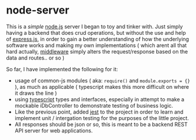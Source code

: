 # node-server

This is a *simple* [node.js](https://nodejs.org/) server I began to toy and tinker with. Just simply having a backend that does crud operations, but without the use and help of [express.js](https://expressjs.com/), in order to gain a better understanding of how the underlying software works and making my own implementations ( which arent all that hard actually, [middleware](https://expressjs.com/en/guide/using-middleware.html) simply alters the request/response based on the data and routes.. or so )

So far, I have implemented the following for it:

- usage of common-js modules ( aka: ```require()``` and ```module.exports = {}``` ), as much as applicable ( typescript makes this more difficult on where it draws the line )
- using [typescript](https://www.typescriptlang.org/) types and interfaces, especially in attempt to make a mockable iDbController to demonstrate testing of business logic.
- Like the previous point, added [jest](https://jestjs.io/) to the project in order to learn and implement unit / intergation testing for the purposes of the little project.
- All responses should be json or so, this is meant to be a backend REST API server for web applications.
